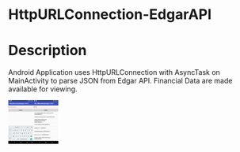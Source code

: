 # HttpURLConnection-EdgarAPI

<h1>Description</h1>
Android Application uses HttpURLConnection with AsyncTask on MainActivity to parse JSON from Edgar API.
Financial Data are made available for viewing.
<p><p>

<div><img src="HttpURLConnection_screenshot.jpg" width="20%"></div>

